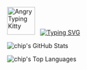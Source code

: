 <p align="left">
  <img src="https://media1.tenor.com/m/Ax7JUhhhMt4AAAAC/angry-typing-kitty.gif" width="65" height="65" alt="Angry Typing Kitty" />
  &nbsp;
  <a href="https://git.io/typing-svg">
    <img src="https://readme-typing-svg.demolab.com?font=Fira+Code&size=16&pause=1000&color=A9FEF7&width=425&lines=When+I+have+time%2C+I+like+to+build+things." alt="Typing SVG" />
  </a>
</p>
<p align="left">
  <img src="https://github-readme-stats.vercel.app/api?username=chippokiddo&show_icons=true&theme=radical&layout=compact&card_width=490" alt="chip's GitHub Stats" />
</p>
<p align="left">
  <img src="https://github-readme-stats.vercel.app/api/top-langs/?username=chippokiddo&layout=compact&theme=radical&card_width=490" alt="chip's Top Languages" />
</p>

